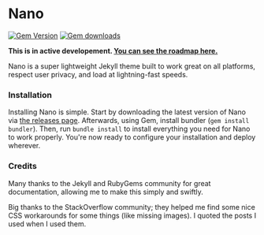# Nano

[![Gem Version](https://badge.fury.io/rb/nano-theme.svg)](https://badge.fury.io/rb/nano-theme) [![Gem downloads](https://img.shields.io/gem/dt/nano-theme)](https://rubygems.org/gems/nano-theme)

**This is in active developement. [You can see the roadmap here.](https://trello.com/b/6uBEAJwj)**

Nano is a super lightweight Jekyll theme built to work great on all platforms, respect user privacy, and load at lightning-fast speeds.

### Installation
Installing Nano is simple. Start by downloading the latest version of Nano via [the releases page](https://github.com/doamatto/nano/releases/latest). Afterwards, using Gem, install bundler (`gem install bundler`). Then, run `bundle install` to install everything you need for Nano to work properly. You're now ready to configure your installation and deploy wherever. 

### Credits
Many thanks to the Jekyll and RubyGems community for great documentation, allowing me to make this simply and swiftly.

Big thanks to the StackOverflow community; they helped me find some nice CSS workarounds for some things (like missing images). I quoted the posts I used when I used them.
